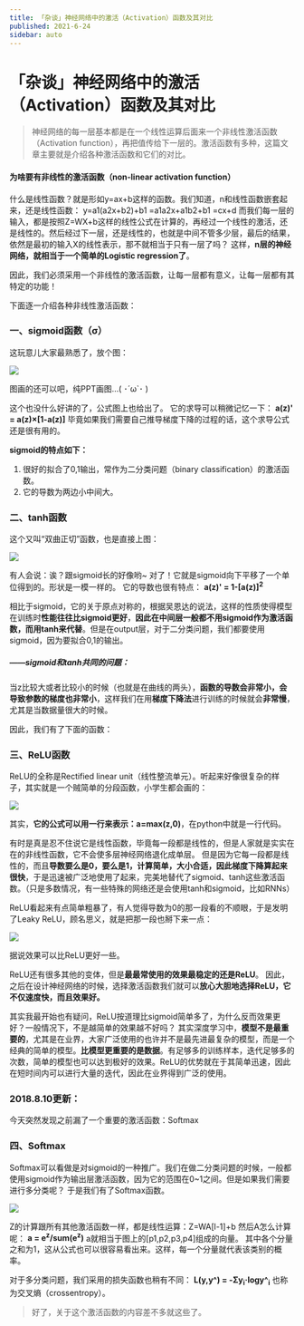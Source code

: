 ```yaml
---
title: 「杂谈」神经网络中的激活（Activation）函数及其对比
published: 2021-6-24
sidebar: auto
---
```


# 「杂谈」神经网络中的激活（Activation）函数及其对比

>神经网络的每一层基本都是在一个线性运算后面来一个非线性激活函数（Activation function），再把值传给下一层的。激活函数有多种，这篇文章主要就是介绍各种激活函数和它们的对比。

#### 为啥要有非线性的激活函数（non-linear activation function）
什么是线性函数？就是形如y=ax+b这样的函数。我们知道，n和线性函数嵌套起来，还是线性函数：
y=a1(a2x+b2)+b1
=a1a2x+a1b2+b1
=cx+d
而我们每一层的输入，都是按照Z=WX+b这样的线性公式在计算的，再经过一个线性的激活，还是线性的。然后经过下一层，还是线性的，也就是中间不管多少层，最后的结果，依然是最初的输入X的线性表示，那不就相当于只有一层了吗？
这样，**n层的神经网络，就相当于一个简单的Logistic regression了**。

因此，我们必须采用一个非线性的激活函数，让每一层都有意义，让每一层都有其特定的功能！

下面逐一介绍各种非线性激活函数：

### 一、sigmoid函数（σ）
这玩意儿大家最熟悉了，放个图：

![](https://cdn.jsdelivr.net/gh/beyondguo/mdnice_pictures/2021-6-25/1624603070298-image.png)

图画的还可以吧，纯PPT画图...( ･´ω`･ )

这个也没什么好讲的了，公式图上也给出了。
它的求导可以稍微记忆一下：
**a(z)' = a(z)×[1-a(z)]**
毕竟如果我们需要自己推导梯度下降的过程的话，这个求导公式还是很有用的。

**sigmoid的特点如下：**
1. 很好的拟合了0,1输出，常作为二分类问题（binary classification）的激活函数。
2.  它的导数为两边小中间大。

### 二、tanh函数
这个又叫“双曲正切”函数，也是直接上图：

![](https://cdn.jsdelivr.net/gh/beyondguo/mdnice_pictures/2021-6-25/1624603081023-image.png)

有人会说：诶？跟sigmoid长的好像哟~
对了！它就是sigmoid向下平移了一个单位得到的。形状是一模一样的。
它的导数也很有特点：
**a(z)' = 1-[a(z)]<sup>2</sup>**

相比于sigmoid，它的关于原点对称的，根据吴恩达的说法，这样的性质使得模型在训练时**性能往往比sigmoid更好**，**因此在中间层一般都不用sigmoid作为激活函数，而用tanh来代替**。但是在output层，对于二分类问题，我们都要使用sigmoid，因为要拟合0,1的输出。

##### ——sigmoid和tanh共同的问题：
当z比较大或者比较小的时候（也就是在曲线的两头），**函数的导数会非常小，会导致参数的梯度也非常小**，这样我们在用**梯度下降法**进行训练的时候就会**非常慢**，尤其是当数据量很大的时候。

因此，我们有了下面的函数：

### 三、ReLU函数
ReLU的全称是Rectified linear unit（线性整流单元）。听起来好像很复杂的样子，其实就是一个贼简单的分段函数，小学生都会画的：

![](https://cdn.jsdelivr.net/gh/beyondguo/mdnice_pictures/2021-6-25/1624603089907-image.png)

其实，**它的公式可以用一行来表示：a=max(z,0)**，在python中就是一行代码。

有时是真是忍不住说它是线性函数，毕竟每一段都是线性的，但是人家就是实实在在的非线性函数，它不会使多层神经网络退化成单层。
但是因为它每一段都是线性的，而且**导数要么是0，要么是1，计算简单，大小合适，因此梯度下降算起来很快**，于是迅速被广泛地使用了起来，完美地替代了sigmoid、tanh这些激活函数。（只是多数情况，有一些特殊的网络还是会使用tanh和sigmoid，比如RNNs）

ReLU看起来有点简单粗暴了，有人觉得导数为0的那一段看的不顺眼，于是发明了Leaky ReLU，顾名思义，就是把那一段也掰下来一点：

![](https://cdn.jsdelivr.net/gh/beyondguo/mdnice_pictures/2021-6-25/1624603099318-image.png)

据说效果可以比ReLU更好一些。

ReLU还有很多其他的变体，但是**最最常使用的效果最稳定的还是ReLU**。
因此，之后在设计神经网络的时候，选择激活函数我们就可以**放心大胆地选择ReLU，它不仅速度快，而且效果好。**

其实我最开始也有疑问，ReLU按道理比sigmoid简单多了，为什么反而效果更好？一般情况下，不是越简单的效果越不好吗？
其实深度学习中，**模型不是最重要的**，尤其是在业界，大家广泛使用的也许并不是最先进最复杂的模型，而是一个经典的简单的模型。**比模型更重要的是数据**。有足够多的训练样本，迭代足够多的次数，简单的模型也可以达到极好的效果。ReLU的优势就在于其简单迅速，因此在短时间内可以进行大量的迭代，因此在业界得到广泛的使用。

### 2018.8.10更新：
今天突然发现之前漏了一个重要的激活函数：Softmax
### 四、Softmax
Softmax可以看做是对sigmoid的一种推广。我们在做二分类问题的时候，一般都使用sigmoid作为输出层激活函数，因为它的范围在0~1之间。但是如果我们需要进行多分类呢？
于是我们有了Softmax函数。

![](https://cdn.jsdelivr.net/gh/beyondguo/mdnice_pictures/2021-6-25/1624603110159-image.png)


Z的计算跟所有其他激活函数一样，都是线性运算：Z=WA[l-1]+b
然后A怎么计算呢：
 **a = e<sup>z</sup>/sum(e<sup>z</sup>)**
a就相当于图上的[p1,p2,p3,p4]组成的向量。
其中各个分量之和为1，这从公式也可以很容易看出来。这样，每一个分量就代表该类别的概率。

对于多分类问题，我们采用的损失函数也稍有不同：
 **L(y,y^) = -Σy<sub>i</sub>·logy^<sub>i</sub>**
也称为交叉熵（crossentropy）。


>好了，关于这个激活函数的内容差不多就这些了。
